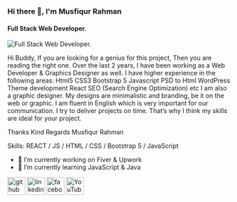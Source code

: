 ### Hi there 👋, I'm Musfiqur Rahman
#### Full Stack Web Developer.
![Full Stack Web Developer.](https://media-exp2.licdn.com/dms/image/C5616AQEzQHWCKE3NsQ/profile-displaybackgroundimage-shrink_200_800/0/1653231312002?e=1661990400&v=beta&t=5dXDZ-ziRVwGYMY-wwnqkBQxFn-d-RgmZrIzx8q1pd8)

Hi Buddy,
If you are looking for a genius for this project, Then you are reading the right one.
Over the last 2 years, I have been working as a Web Developer & Graphics Designer as well. I have higher experience in the following areas:
Html5
CSS3
Bootstrap 5
Javascript
PSD to Html
WordPress Theme development
React
SEO (Search Engine Optimization) etc
I am also a graphic designer. My designs are minimalistic and branding, be it on the web or graphic. I am fluent in English which is very important for our communication. I try to deliver projects on time. That’s why I think my skills are ideal for your project.

Thanks
Kind Regards
Musfiqur Rahman

Skills: REACT / JS / HTML / CSS / Bootstrap 5 / JavaScript

- 🔭 I’m currently working on Fiver & Upwork 
- 🌱 I’m currently learning JavaScript & Java 


[<img src='https://media-exp2.licdn.com/dms/image/C5616AQEzQHWCKE3NsQ/profile-displaybackgroundimage-shrink_200_800/0/1653231312002?e=1661990400&v=beta&t=5dXDZ-ziRVwGYMY-wwnqkBQxFn-d-RgmZrIzx8q1pd8' alt='github' height='40'>](https://github.com/musfiqurofficial)  [<img src='https://cdn-icons-png.flaticon.com/512/174/174857.png' alt='linkedin' height='40'>](https://www.linkedin.com/in/musfiqurofficial/)  [<img src='https://cdn.jsdelivr.net/npm/simple-icons@3.0.1/icons/facebook.svg' alt='facebook' height='40'>](https://www.facebook.com/musfiqurofficialF)  [<img src='https://cdn.jsdelivr.net/npm/simple-icons@3.0.1/icons/youtube.svg' alt='YouTube' height='40'>](https://www.youtube.com/channel/UC1gJ3FMsT2D3emyi2_TfBtA)  

